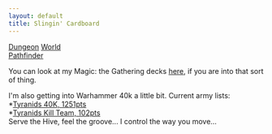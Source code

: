 ```yaml
---
layout: default
title: Slingin' Cardboard
---
```


[Dungeon](http://www.dungeon-world.com/) [World](https://www.dungeonworldsrd.com/)  
[Pathfinder](https://www.d20pfsrd.com/)

You can look at my Magic: the Gathering decks [here](https://deckbox.org/users/timburr), if you are into that sort of thing.

I'm also getting into Warhammer 40k a little bit. Current army lists:  
*[Tyranids 40K, 1251pts](40kArmies/Tyranids_1250.html)  
*[Tyranids Kill Team, 102pts](40kArmies/KillTeam.html)  
Serve the Hive, feel the groove... I control the way you move...


